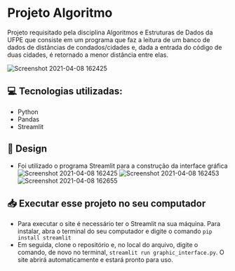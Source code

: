# Projeto Algoritmo
  Projeto requisitado pela disciplina Algoritmos e Estruturas de Dados da UFPE que consiste em um programa que faz a leitura de um banco de dados de distâncias de condados/cidades
  e, dada a entrada do código de duas cidades, é retornado a menor distância entre elas.
  
![Screenshot 2021-04-08 162425](https://user-images.githubusercontent.com/70080558/114085076-458ff000-9887-11eb-8aa1-14b2630862a1.png)

## 💻 Tecnologias utilizadas:
* Python
* Pandas
* Streamlit


## 🎨 Design
* Foi utilizado o programa Streamlit para a construção da interface gráfica
![Screenshot 2021-04-08 162425](https://user-images.githubusercontent.com/70080558/114085076-458ff000-9887-11eb-8aa1-14b2630862a1.png)
![Screenshot 2021-04-08 162453](https://user-images.githubusercontent.com/70080558/114085099-4c1e6780-9887-11eb-9c57-cbdde714fbde.png)
![Screenshot 2021-04-08 162655](https://user-images.githubusercontent.com/70080558/114085157-5e000a80-9887-11eb-97f4-d8d570e7c4f7.png)


## 📥 Executar esse projeto no seu computador

- Para executar o site é necessário ter o Streamlit na sua máquina. Para instalar, abra o terminal do seu computador e digite o comando `pip install streamlit`
- Em seguida, clone o repositório e, no local do arquivo, digite o comando, de novo no terminal,  `streamlit run graphic_interface.py`. O site abrirá automaticamente e estará
pronto para uso.
